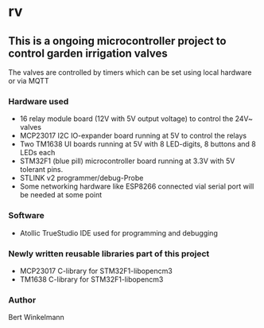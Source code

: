 # rv

## This is a ongoing microcontroller project to control garden irrigation valves

The valves are controlled by timers which can be set using local hardware or via MQTT

### Hardware used
* 16 relay module board (12V with 5V output voltage) to control the 24V~ valves
* MCP23017 I2C IO-expander board running at 5V to control the relays
* Two TM1638 UI boards running at 5V with 8 LED-digits, 8 buttons and 8 LEDs each
* STM32F1 (blue pill) microcontroller board running at 3.3V with 5V tolerant pins.
* STLINK v2 programmer/debug-Probe
* Some networking hardware like ESP8266 connected vial serial port will be needed at some point

### Software
* Atollic TrueStudio IDE used for programming and debugging

### Newly written reusable libraries part of this project
* MCP23017 C-library for STM32F1-libopencm3
* TM1638 C-library for STM32F1-libopencm3

### Author
Bert Winkelmann

